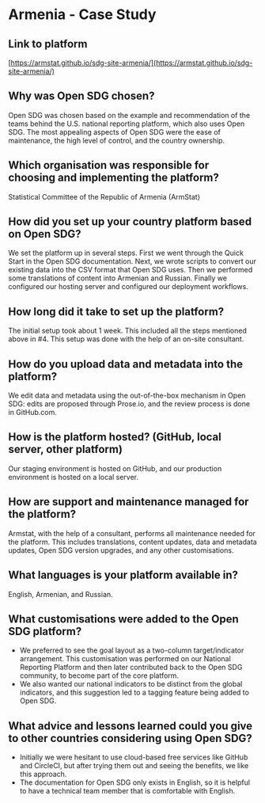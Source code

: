 <h1>Armenia - Case Study</h1>

## Link to platform

[https://armstat.github.io/sdg-site-armenia/](https://armstat.github.io/sdg-site-armenia/)

## Why was Open SDG chosen?

Open SDG was chosen based on the example and recommendation of the teams behind the U.S. national reporting platform, which also uses Open SDG. The most appealing aspects of Open SDG were the ease of maintenance, the high level of control, and the country ownership.

## Which organisation was responsible for choosing and implementing the platform?

Statistical Committee of the Republic of Armenia (ArmStat)

## How did you set up your country platform based on Open SDG?

We set the platform up in several steps. First we went through the Quick Start in the Open SDG documentation. Next, we wrote scripts to convert our existing data into the CSV format that Open SDG uses. Then we performed some translations of content into Armenian and Russian. Finally we configured our hosting server and configured our deployment workflows.

## How long did it take to set up the platform?

The initial setup took about 1 week. This included all the steps mentioned above in #4. This setup was done with the help of an on-site consultant.

## How do you upload data and metadata into the platform?

We edit data and metadata using the out-of-the-box mechanism in Open SDG: edits are proposed through Prose.io, and the review process is done in GitHub.com.

## How is the platform hosted? (GitHub, local server, other platform)

Our staging environment is hosted on GitHub, and our production environment is hosted on a local server.

## How are support and maintenance managed for the platform?

Armstat, with the help of a consultant, performs all maintenance needed for the platform. This includes translations, content updates, data and metadata updates, Open SDG version upgrades, and any other customisations.

## What languages is your platform available in?

English, Armenian, and Russian.

## What customisations were added to the Open SDG platform?

* We preferred to see the goal layout as a two-column target/indicator arrangement. This customisation was performed on our National Reporting Platform and then later contributed back to the Open SDG community, to become part of the core platform.
* We also wanted our national indicators to be distinct from the global indicators, and this suggestion led to a tagging feature being added to Open SDG.

## What advice and lessons learned could you give to other countries considering using Open SDG?

* Initially we were hesitant to use cloud-based free services like GitHub and CircleCI, but after trying them out and seeing the benefits, we like this approach.
* The documentation for Open SDG only exists in English, so it is helpful to have a technical team member that is comfortable with English.
